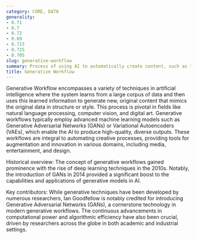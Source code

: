```yaml
---
category: CORE, DATA
generality:
- 0.71
- 0.7
- 0.72
- 0.69
- 0.715
- 0.725
- 0.705
slug: generative-workflow
summary: Process of using AI to automatically create content, such as text, images, or music, based on learned patterns from data.
title: Generative Workflow
---
```


Generative Workflow encompasses a variety of techniques in artificial intelligence where the system learns from a large corpus of data and then uses this learned information to generate new, original content that mimics the original data in structure or style. This process is pivotal in fields like natural language processing, computer vision, and digital art. Generative workflows typically employ advanced machine learning models such as Generative Adversarial Networks (GANs) or Variational Autoencoders (VAEs), which enable the AI to produce high-quality, diverse outputs. These workflows are integral to automating creative processes, providing tools for augmentation and innovation in various domains, including media, entertainment, and design.

Historical overview: The concept of generative workflows gained prominence with the rise of deep learning techniques in the 2010s. Notably, the introduction of GANs in 2014 provided a significant boost to the capabilities and applications of generative models in AI.

Key contributors: While generative techniques have been developed by numerous researchers, Ian Goodfellow is notably credited for introducing Generative Adversarial Networks (GANs), a cornerstone technology in modern generative workflows. The continuous advancements in computational power and algorithmic efficiency have also been crucial, driven by researchers across the globe in both academic and industrial settings.